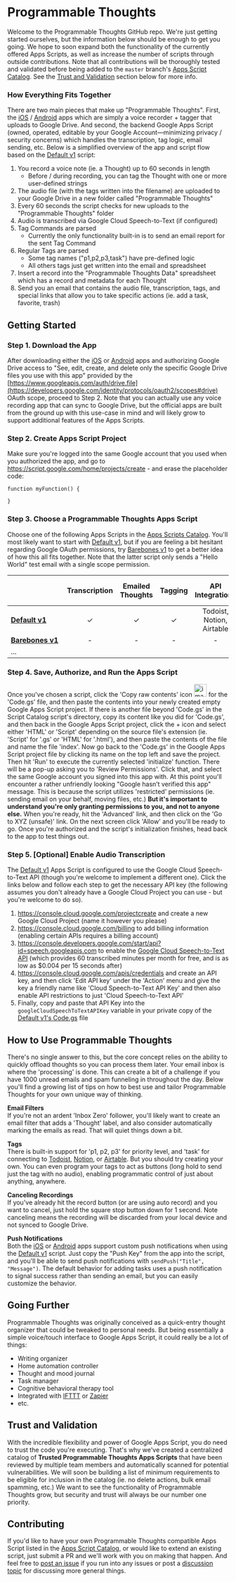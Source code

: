 # Programmable Thoughts
Welcome to the Programmable Thoughts GitHub repo. We're just getting started ourselves, but the information below should be enough to get you going. We hope to soon expand both the functionality of the currently offered Apps Scripts, as well as increase the number of scripts through outside contributions. Note that all contributions will be thoroughly tested and validated before being added to the `master` branch's [Apps Script Catalog](Apps%20Scripts%20Catalog). See the [Trust and Validation](README.md#trust-and-validation) section below for more info.

### How Everything Fits Together
There are two main pieces that make up "Programmable Thoughts". First, the [iOS](https://apps.apple.com/app/programmable-thoughts/id1627115569) / [Android](https://play.google.com/store/apps/details?id=com.momentcaptureinc.programmablethoughts) apps which are simply a voice recorder + tagger that uploads to Google Drive. And second, the backend Google Apps Script (owned, operated, editable by your Google Account—minimizing privacy / security concerns) which handles the transcription, tag logic, email sending, etc. Below is a simplified overview of the app and script flow based on the [Default v1](Apps%20Scripts%20Catalog/Default%20v1/) script:

1. You record a voice note (ie. a Thought) up to 60 seconds in length
    * Before / during recording, you can tag the Thought with one or more user-defined strings
3. The audio file (with the tags written into the filename) are uploaded to your Google Drive in a new folder called "Programmable Thoughts"
4. Every 60 seconds the script checks for new uploads to the "Programmable Thoughts" folder
5. Audio is transcribed via Google Cloud Speech-to-Text (if configured)
6. Tag Commands are parsed
    * Currently the only functionality built-in is to send an email report for the sent Tag Command
8. Regular Tags are parsed
    * Some tag names ("p1,p2,p3,task") have pre-defined logic
    * All others tags just get written into the email and spreadsheet
10. Insert a record into the "Programmable Thoughts Data" spreadsheet which has a record and metadata for each Thought
11. Send you an email that contains the audio file, transcription, tags, and special links that allow you to take specific actions (ie. add a task, favorite, trash)


## Getting Started
### Step 1. Download the App
After downloading either the [iOS](https://apps.apple.com/app/programmable-thoughts/id1627115569) or [Android](https://play.google.com/store/apps/details?id=com.momentcaptureinc.programmablethoughts) apps and authorizing Google Drive access to "See, edit, create, and delete only the specific Google Drive files you use with this app" provided by the [https://www.googleapis.com/auth/drive.file](https://developers.google.com/identity/protocols/oauth2/scopes#drive) OAuth scope, proceed to Step 2. Note that you can actually use any voice recording app that can sync to Google Drive, but the official apps are built from the ground up with this use-case in mind and will likely grow to support additional features of the Apps Scripts.

### Step 2. Create Apps Script Project
Make sure you're logged into the same Google account that you used when you authorized the app, and go to https://script.google.com/home/projects/create - and erase the placeholder code:
```
function myFunction() {
  
}
```
### Step 3. Choose a Programmable Thoughts Apps Script
Choose one of the following Apps Scripts in the [Apps Scripts Catalog](Apps%20Scripts%20Catalog). You'll most likely want to start with [Default v1](Apps%20Scripts%20Catalog/Default%20v1/), but if you are feeling a bit hesitant regarding Google OAuth permissions, try [Barebones v1](Apps%20Scripts%20Catalog/Barebones%20v1/Code.gs) to get a better idea of how this all fits together. Note that the latter script only sends a "Hello World" test email with a single scope permission.

|&nbsp;&nbsp;&nbsp;&nbsp;&nbsp;&nbsp;&nbsp;&nbsp;&nbsp;&nbsp;&nbsp;&nbsp;&nbsp;&nbsp;&nbsp;&nbsp;&nbsp;&nbsp;&nbsp;&nbsp;&nbsp;&nbsp;&nbsp;&nbsp;&nbsp;&nbsp;| Transcription | Emailed Thoughts | Tagging | API Integrations | Google Doc per Thought | Push Notifications | Master Thought Spreadsheet |
|------------------------------------------|:-------------:|:----------------:|:-------:|:---------------------------------:|:----------------------:|:--------------------------:|:------------------:|
| **[Default v1](Apps%20Scripts%20Catalog/Default%20v1/)**                               |       ✓       |         ✓        |    ✓    |                 Todoist, Notion, Airtable                 |            ✓           |              ✓             |          ✓         |
| **[Barebones v1](Apps%20Scripts%20Catalog/Barebones%20v1/Code.gs)**                             |       -       |         -        |    -    |                 -                 |            -           |              -             |          -         |
| ...                                      |               |                  |         |                                   |                        |                            |                    |

### Step 4. Save, Authorize, and Run the Apps Script
Once you've chosen a script, click the 'Copy raw contents' icon 
<img width="29" alt="image" src="https://user-images.githubusercontent.com/7659306/172484479-d86e923c-122b-4400-a2e0-7376df1989d3.png"> for the 'Code.gs' file, and then paste the contents into your newly created empty Google Apps Script project. If there is another file beyond 'Code.gs' in the Script Catalog script's directory, copy its content like you did for 'Code.gs', and then back in the Google Apps Script project, click the + icon and select either 'HTML' or 'Script' depending on the source file's extension (ie. 'Script' for '.gs' or 'HTML' for '.html'), and then paste the contents of the file and name the file 'index'. Now go back to the 'Code.gs' in the Google Apps Script project file by clicking its name on the top left and save the project. Then hit 'Run' to execute the currently selected 'initialize' function. There will be a pop-up asking you to 'Review Permissions'. Click that, and select the same Google account you signed into this app with. At this point you'll encounter a rather unfriendly looking "Google hasn’t verified this app" message. This is because the script utilizes 'restricted' permissions (ie. sending email on your behalf, moving files, etc.) **But it's important to understand you're only granting permissions to you, and not to anyone else.** When you're ready, hit the 'Advanced' link, and then click on the 'Go to XYZ (unsafe)' link. On the next screen click 'Allow' and you'll be ready to go. Once you're authorized and the script's initialization finishes, head back to the app to test things out. 

### Step 5. [Optional] Enable Audio Transcription
The [Default v1](Apps%20Scripts%20Catalog/Default%20v1/) Apps Script is configured to use the Google Cloud Speech-to-Text API (though you're welcome to implement a different one). Click the links below and follow each step to get the necessary API key (the following assumes you don't already have a Google Cloud Project you can use - but you're welcome to do so).

1. https://console.cloud.google.com/projectcreate and create a new Google Cloud Project (name it however you please)
2. https://console.cloud.google.com/billing to add billing information (enabling certain APIs requires a billing account)
3. https://console.developers.google.com/start/api?id=speech.googleapis.com to enable the [Google Cloud Speech-to-Text API](https://cloud.google.com/speech-to-text/pricing) (which provides 60 transcribed minutes per month for free, and is as low as $0.004 per 15 seconds after)
4. https://console.cloud.google.com/apis/credentials and create an API key, and then click 'Edit API key' under the 'Action' menu and give the key a friendly name like 'Cloud Speech-to-Text API Key' and then also enable API restrictions to just 'Cloud Speech-to-Text API'
5. Finally, copy and paste that API Key into the `googleCloudSpeechToTextAPIKey` variable in your private copy of the [Default v1's Code.gs](Apps%20Scripts%20Catalog/Default%20v1/Code.gs) file

## How to Use Programmable Thoughts
There's no single answer to this, but the core concept relies on the ability to quickly offload thoughts so you can process them later. Your email inbox is where the 'processing' is done. This can create a bit of a challenge if you have 1000 unread emails and spam funneling in throughout the day. Below you'll find a growing list of tips on how to best use and tailor Programmable Thoughts for your own unique way of thinking.

**Email Filters**<br>
If you're not an ardent 'Inbox Zero' follower, you'll likely want to create an email filter that adds a 'Thought' label, and also consider automatically marking the emails as read. That will quiet things down a bit.

**Tags**<br>
There is built-in support for 'p1, p2, p3' for priority level, and 'task' for connecting to [Todoist](https://todoist.com/), [Notion](https://www.notion.so/), or [Airtable](https://airtable.com/). But you should try creating your own. You can even program your tags to act as buttons (long hold to send just the tag with no audio), enabling programmatic control of just about anything, anywhere. 

**Canceling Recordings**<br>
If you've already hit the record button (or are using auto record) and you want to cancel, just hold the square stop button down for 1 second. Note canceling means the recording will be discarded from your local device and not synced to Google Drive.

**Push Notifications**<br>
Both the [iOS](https://apps.apple.com/app/programmable-thoughts/id1627115569) or [Android](https://play.google.com/store/apps/details?id=com.momentcaptureinc.programmablethoughts) apps support custom push notifications when using the [Default v1](Apps%20Scripts%20Catalog/Default%20v1/) script. Just copy the "Push Key" from the app into the script, and you'll be able to send push notifications with `sendPush("Title", "Message")`. The default behavior for adding tasks uses a push notification to signal success rather than sending an email, but you can easily customize the behavior.

## Going Further
Programmable Thoughts was originally conceived as a quick-entry thought organizer that could be tweaked to personal needs. But being essentially a simple voice/touch interface to Google Apps Script, it could really be a lot of things:

  - Writing organizer
  - Home automation controller
  - Thought and mood journal
  - Task manager
  - Cognitive behavioral therapy tool
  - Integrated with [IFTTT](https://ifttt.com) or [Zapier](https://zapier.com)
  - etc.

## Trust and Validation
With the incredible flexibility and power of Google Apps Script, you do need to trust the code you're executing. That's why we've created a centralized catalog of <b>Trusted Programmable Thoughts Apps Scripts</b> that have been reviewed by multiple team members and automatically scanned for potential vulnerabilities. We will soon be building a list of minimum requirements to be eligible for inclusion in the catalog (ie. no delete actions, bulk email spamming, etc.) We want to see the functionality of Programmable Thoughts grow, but security and trust will always be our number one priority.

## Contributing
If you'd like to have your own Programmable Thoughts compatible Apps Script listed in the [Apps Script Catalog](Apps%20Scripts%20Catalog), or would like to extend an existing script, just submit a PR and we'll work with you on making that happen. And feel free to [post an issue](https://github.com/MomentCaptureInc/ProgrammableThoughts/issues/new) if you run into any issues or post a [discussion topic](https://github.com/MomentCaptureInc/ProgrammableThoughts/discussions/new) for discussing more general things.
